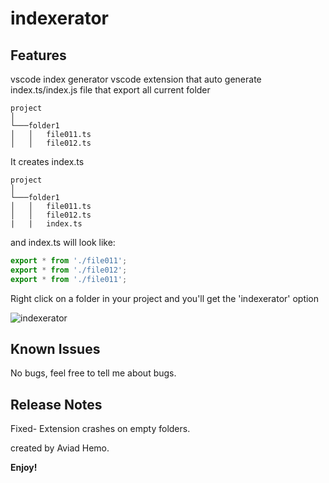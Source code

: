 # indexerator 

## Features

vscode index generator
vscode extension that auto generate index.ts/index.js file that export all current folder

```
project
│
└───folder1
│   │   file011.ts
│   │   file012.ts

```

It creates index.ts
```
project
│
└───folder1
│   │   file011.ts
│   │   file012.ts
|   |   index.ts

```

and index.ts will look like:
```javascript
export * from './file011';
export * from './file012';
export * from './file011';

```




Right click on a folder in your project and you'll get the 'indexerator' option

![indexerator](https://gitlab.com/aviadhemo/screenshot/raw/master/screenshot.jpg)



## Known Issues

No bugs, feel free to tell me about bugs.

## Release Notes

Fixed- Extension crashes on empty folders.

created by Aviad Hemo.

**Enjoy!**

